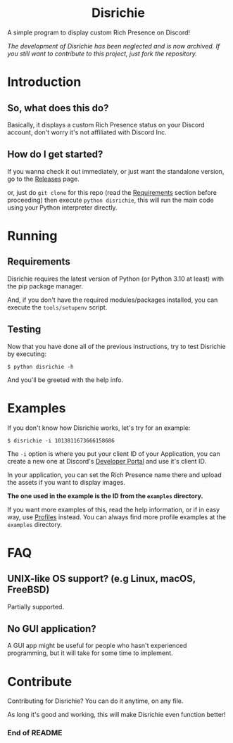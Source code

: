 <h1 align="center">Disrichie</h1>

A simple program to display custom Rich Presence on Discord!

*The development of Disrichie has been neglected and is now archived. If you still want
to contribute to this project, just fork the repository.*

# Introduction
## So, what does this do?
Basically, it displays a custom Rich Presence status on your Discord account, don't worry it's not affiliated with Discord Inc.

## How do I get started?
If you wanna check it out immediately, or just want the standalone version, go to the [Releases](https://github.com/gianxddddd/disrichie/releases) page.

or, just do `git clone` for this repo (read the [Requirements](#requirements) section before proceeding) then execute `python disrichie`, this will run the main code using your Python interpreter directly.

# Running
## Requirements
Disrichie requires the latest version of Python (or Python 3.10 at least) with the pip package manager.

And, if you don't have the required modules/packages installed, you can execute the `tools/setupenv` script.

## Testing
Now that you have done all of the previous instructions, try to test Disrichie by executing:
```shell
$ python disrichie -h
```

And you'll be greeted with the help info.

# Examples
If you don't know how Disrichie works, let's try for an example:
```shell
$ disrichie -i 1013811673666158686
```

The `-i` option is where you put your client ID of your Application, you can create a new one at Discord's [Developer Portal](https://discord.com/developers/applications) and use it's client ID.

In your application, you can set the Rich Presence name there and upload the assets if you want to display images.

**The one used in the example is the ID from the `examples` directory.**

If you want more examples of this, read the help information, or if in easy way, use [Profiles](docs/PROFILES.md) instead. You can always find more profile examples at the `examples` directory.

# FAQ
## UNIX-like OS support? (e.g Linux, macOS, FreeBSD)
Partially supported.

## No GUI application?
A GUI app might be useful for people who hasn't experienced programming, but it will take for some time to implement.

# Contribute
Contributing for Disrichie? You can do it anytime, on any file.

As long it's good and working, this will make Disrichie even function better!

### End of README